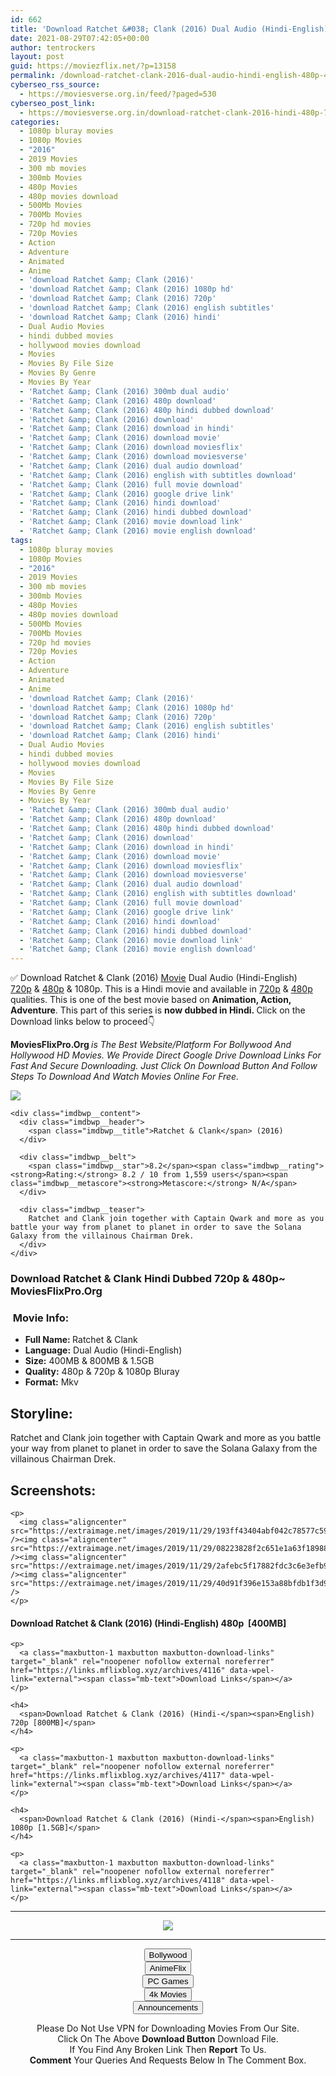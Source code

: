 ```yaml
---
id: 662
title: 'Download Ratchet &#038; Clank (2016) Dual Audio (Hindi-English) 480p [400MB] || 720p [800MB] || 1080p [1.5GB]'
date: 2021-08-29T07:42:05+00:00
author: tentrockers
layout: post
guid: https://moviezflix.net/?p=13158
permalink: /download-ratchet-clank-2016-dual-audio-hindi-english-480p-400mb-720p-800mb-1080p-1-5gb/
cyberseo_rss_source:
  - https://moviesverse.org.in/feed/?paged=530
cyberseo_post_link:
  - https://moviesverse.org.in/download-ratchet-clank-2016-hindi-480p-720p/
categories:
  - 1080p bluray movies
  - 1080p Movies
  - "2016"
  - 2019 Movies
  - 300 mb movies
  - 300mb Movies
  - 480p Movies
  - 480p movies download
  - 500Mb Movies
  - 700Mb Movies
  - 720p hd movies
  - 720p Movies
  - Action
  - Adventure
  - Animated
  - Anime
  - 'download Ratchet &amp; Clank (2016)'
  - 'download Ratchet &amp; Clank (2016) 1080p hd'
  - 'download Ratchet &amp; Clank (2016) 720p'
  - 'download Ratchet &amp; Clank (2016) english subtitles'
  - 'download Ratchet &amp; Clank (2016) hindi'
  - Dual Audio Movies
  - hindi dubbed movies
  - hollywood movies download
  - Movies
  - Movies By File Size
  - Movies By Genre
  - Movies By Year
  - 'Ratchet &amp; Clank (2016) 300mb dual audio'
  - 'Ratchet &amp; Clank (2016) 480p download'
  - 'Ratchet &amp; Clank (2016) 480p hindi dubbed download'
  - 'Ratchet &amp; Clank (2016) download'
  - 'Ratchet &amp; Clank (2016) download in hindi'
  - 'Ratchet &amp; Clank (2016) download movie'
  - 'Ratchet &amp; Clank (2016) download moviesflix'
  - 'Ratchet &amp; Clank (2016) download moviesverse'
  - 'Ratchet &amp; Clank (2016) dual audio download'
  - 'Ratchet &amp; Clank (2016) english with subtitles download'
  - 'Ratchet &amp; Clank (2016) full movie download'
  - 'Ratchet &amp; Clank (2016) google drive link'
  - 'Ratchet &amp; Clank (2016) hindi download'
  - 'Ratchet &amp; Clank (2016) hindi dubbed download'
  - 'Ratchet &amp; Clank (2016) movie download link'
  - 'Ratchet &amp; Clank (2016) movie english download'
tags:
  - 1080p bluray movies
  - 1080p Movies
  - "2016"
  - 2019 Movies
  - 300 mb movies
  - 300mb Movies
  - 480p Movies
  - 480p movies download
  - 500Mb Movies
  - 700Mb Movies
  - 720p hd movies
  - 720p Movies
  - Action
  - Adventure
  - Animated
  - Anime
  - 'download Ratchet &amp; Clank (2016)'
  - 'download Ratchet &amp; Clank (2016) 1080p hd'
  - 'download Ratchet &amp; Clank (2016) 720p'
  - 'download Ratchet &amp; Clank (2016) english subtitles'
  - 'download Ratchet &amp; Clank (2016) hindi'
  - Dual Audio Movies
  - hindi dubbed movies
  - hollywood movies download
  - Movies
  - Movies By File Size
  - Movies By Genre
  - Movies By Year
  - 'Ratchet &amp; Clank (2016) 300mb dual audio'
  - 'Ratchet &amp; Clank (2016) 480p download'
  - 'Ratchet &amp; Clank (2016) 480p hindi dubbed download'
  - 'Ratchet &amp; Clank (2016) download'
  - 'Ratchet &amp; Clank (2016) download in hindi'
  - 'Ratchet &amp; Clank (2016) download movie'
  - 'Ratchet &amp; Clank (2016) download moviesflix'
  - 'Ratchet &amp; Clank (2016) download moviesverse'
  - 'Ratchet &amp; Clank (2016) dual audio download'
  - 'Ratchet &amp; Clank (2016) english with subtitles download'
  - 'Ratchet &amp; Clank (2016) full movie download'
  - 'Ratchet &amp; Clank (2016) google drive link'
  - 'Ratchet &amp; Clank (2016) hindi download'
  - 'Ratchet &amp; Clank (2016) hindi dubbed download'
  - 'Ratchet &amp; Clank (2016) movie download link'
  - 'Ratchet &amp; Clank (2016) movie english download'
---
```

<div class="thecontent clearfix">
  <p>
    ✅ Download Ratchet & Clank (2016) <a href="https://moviesverse.org.in/category/movies/" data-wpel-link="internal">Movie</a> Dual Audio (Hindi-English) <a href="https://moviesverse.org.in/720p-movies/" data-wpel-link="internal">720p</a>&nbsp;&&nbsp;<a href="https://moviesverse.org.in/480p-movies/" data-wpel-link="internal">480p</a> & 1080p. This is a Hindi movie and available in <a href="https://moviesverse.org.in/720p-movies/" data-wpel-link="internal">720p</a>&nbsp;&&nbsp;<a href="https://moviesverse.org.in/480p-movies/" data-wpel-link="internal">480p</a> qualities. This is one of the best movie based on <strong>Animation, Action, Adventure</strong>. This part of this series is <strong>now dubbed in <span>Hindi.&nbsp;</span></strong><span>Click on the Download links below to proceed👇</span>
  </p>
  
  <p>
    <strong><span>MoviesFlixPro.Org&nbsp;</span></strong><em>is The Best Website/Platform For Bollywood And Hollywood HD Movies. We Provide Direct Google Drive Download Links For Fast And Secure Downloading. Just Click On Download Button And Follow Steps To&nbsp;Download And Watch Movies Online For Free.</em>
  </p>
  
  <div class="imdbwp imdbwp--movie dark">
    <div class="imdbwp__thumb">
      <a class="imdbwp__link" target="_blank" title="Ratchet & Clank" href="https://www.imdb.com/title/tt5121834/" rel="nofollow external noopener noreferrer" data-wpel-link="external"><img class="imdbwp__img" src="https://m.media-amazon.com/images/M/MV5BOTQ0MTlmMWUtNWIyNS00ZTBmLWE2MjEtOWFmMjMzMmNjMTFlXkEyXkFqcGdeQXVyMzM2MzI5MzU@._V1_SX300.jpg" /></a>
    </div>
    
    <div class="imdbwp__content">
      <div class="imdbwp__header">
        <span class="imdbwp__title">Ratchet & Clank</span> (2016)
      </div>
      
      <div class="imdbwp__belt">
        <span class="imdbwp__star">8.2</span><span class="imdbwp__rating"><strong>Rating:</strong> 8.2 / 10 from 1,559 users</span><span class="imdbwp__metascore"><strong>Metascore:</strong> N/A</span>
      </div>
      
      <div class="imdbwp__teaser">
        Ratchet and Clank join together with Captain Qwark and more as you battle your way from planet to planet in order to save the Solana Galaxy from the villainous Chairman Drek.
      </div>
    </div>
  </div>
  
  <h3>
    <span>Download Ratchet & Clank Hindi Dubbed 720p & 480p~ MoviesFlixPro.Org</span>
  </h3>
  
  <h3>
    <span>&nbsp;Movie Info:&nbsp;</span>
  </h3>
  
  <ul>
    <li>
      <strong>Full Name: </strong>Ratchet & Clank
    </li>
    <li>
      <strong>Language:</strong> Dual Audio (Hindi-English)
    </li>
    <li>
      <strong>Size:</strong> 400MB & 800MB & 1.5GB
    </li>
    <li>
      <strong>Quality:</strong> 480p & 720p & 1080p Bluray
    </li>
    <li>
      <strong>Format:</strong>&nbsp;Mkv
    </li>
  </ul>
  
  <h2>
    <span>Storyline:</span>
  </h2>
  
  <p>
    Ratchet and Clank join together with Captain Qwark and more as you battle your way from planet to planet in order to save the Solana Galaxy from the villainous Chairman Drek.
  </p>
  
  <div class="summary_text">
    <h2>
      <span>Screenshots:</span>
    </h2>
    
    <p>
      <img class="aligncenter" src="https://extraimage.net/images/2019/11/29/193ff43404abf042c78577c594653a4c.jpg" /><img class="aligncenter" src="https://extraimage.net/images/2019/11/29/08223828f2c651e1a63f1898847f6235.jpg" /><img class="aligncenter" src="https://extraimage.net/images/2019/11/29/2afebc5f17882fdc3c6e3efb98d1621a.jpg" /><img class="aligncenter" src="https://extraimage.net/images/2019/11/29/40d91f396e153a88bfdb1f3d93c5bea2.jpg" />
    </p>
  </div>
  
  <div class="inline canwrap">
    <h4>
      <span>Download Ratchet & Clank (2016) (Hindi-English) </span><span>480p&nbsp; [400MB]</span>
    </h4>
    
    <p>
      <a class="maxbutton-1 maxbutton maxbutton-download-links" target="_blank" rel="noopener nofollow external noreferrer" href="https://links.mflixblog.xyz/archives/4116" data-wpel-link="external"><span class="mb-text">Download Links</span></a>
    </p>
    
    <h4>
      <span>Download Ratchet & Clank (2016) (Hindi-</span><span>English) 720p [800MB]</span>
    </h4>
    
    <p>
      <a class="maxbutton-1 maxbutton maxbutton-download-links" target="_blank" rel="noopener nofollow external noreferrer" href="https://links.mflixblog.xyz/archives/4117" data-wpel-link="external"><span class="mb-text">Download Links</span></a>
    </p>
    
    <h4>
      <span>Download Ratchet & Clank (2016) (Hindi-</span><span>English) 1080p [1.5GB]</span>
    </h4>
    
    <p>
      <a class="maxbutton-1 maxbutton maxbutton-download-links" target="_blank" rel="noopener nofollow external noreferrer" href="https://links.mflixblog.xyz/archives/4118" data-wpel-link="external"><span class="mb-text">Download Links</span></a>
    </p>
  </div>
</div>

<center>
  </p> 
  
  <hr />
  
  <p>
    <a href="http://gdrivepro.xyz/join.php" data-wpel-link="external" target="_blank" rel="nofollow external noopener noreferrer"><img src="https://i.imgur.com/FhMdWdW.png" /></a>
  </p>
  
  <hr />
  
  <p>
    <a href="https://dogemovies.xyz" target="_blank" data-wpel-link="external" rel="nofollow external noopener noreferrer"><button class="button button5">Bollywood</button></a><br /> <a href="https://animeflix.in" target="_blank" data-wpel-link="external" rel="nofollow external noopener noreferrer"><button class="button button5">AnimeFlix</button></a><br /> <a href="https://gamesflix.net/" target="_blank" data-wpel-link="external" rel="nofollow external noopener noreferrer"><button class="button button5">PC Games</button></a><br /> <a href="https://uhdmovies.in" target="_blank" data-wpel-link="external" rel="nofollow external noopener noreferrer"><button class="button button5">4k Movies</button></a><br /> <a href="https://moviesverse.org.in/announcements/" target="_blank" data-wpel-link="internal" rel="noopener"><button class="button button5">Announcements</button></a>
  </p>
  
  <div class="alert alert-danger">
    Please Do Not Use VPN for Downloading Movies From Our Site.
  </div>
  
  <div class="alert alert-success">
    Click On The Above <strong>Download Button</strong> Download File.
  </div>
  
  <div class="alert alert-warning">
    If You Find Any Broken Link Then <strong>Report</strong> To Us.
  </div>
  
  <div class="alert alert-info">
    <strong>Comment</strong> Your Queries And Requests Below In The Comment Box.
  </div>
  
  <p>
    </center>
  </p>